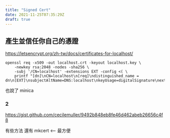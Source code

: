 ```yaml
---
title: "Signed Cert"
date: 2021-11-25T07:35:29Z
draft: true
---
```


## 產生並信任你自己的憑證

<https://letsencrypt.org/zh-tw/docs/certificates-for-localhost/>

```shell
openssl req -x509 -out localhost.crt -keyout localhost.key \
    -newkey rsa:2048 -nodes -sha256 \
    -subj '/CN=localhost' -extensions EXT -config <( \
    printf "[dn]\nCN=localhost\n[req]\ndistinguished_name = dn\n[EXT]\nsubjectAltName=DNS:localhost\nkeyUsage=digitalSignature\nextendedKeyUsage=serverAuth")
```

也說了 minica

### 2

<https://gist.github.com/cecilemuller/9492b848eb8fe46d462abeb26656c4f8>

有些方法
還有 mkcert <-- 最方便